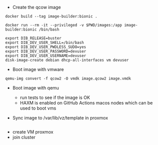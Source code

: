 - Create the qcow image
  
```
docker build --tag image-builder:bionic .
```
  
```
docker run --rm -it --privileged -v $PWD/images:/app image-builder:bionic /bin/bash
```

```
export DIB_RELEASE=buster
export DIB_DEV_USER_SHELL=/bin/bash
export DIB_DEV_USER_PWDLESS_SUDO=yes
export DIB_DEV_USER_PASSWORD=devuser
export DIB_DEV_USER_USERNAME=devuser
disk-image-create debian dhcp-all-interfaces vm devuser
```  


- Boot image with vmware

```
qemu-img convert -f qcow2 -O vmdk image.qcow2 image.vmdk
```

 
- Boot image with qemu
  - run tests to see if the image is OK
  - HAXM is enabled on GitHub Actions macos nodes
    which can be used to boot vms

- Sync image to /var/lib/vz/template in proxmox

```

```

- create VM proxmox
- join cluster
